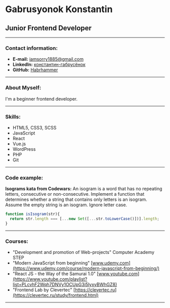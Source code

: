 # Gabrusyonok Konstantin

## Junior Frontend Developer

---

### Contact information:

- **E-mail:** iamsorry1885@gmail.com
- **LinkedIn:** [константин-габрусёнок](https://www.linkedin.com/in/%D0%BA%D0%BE%D0%BD%D1%81%D1%82%D0%B0%D0%BD%D1%82%D0%B8%D0%BD-%D0%B3%D0%B0%D0%B1%D1%80%D1%83%D1%81%D1%91%D0%BD%D0%BE%D0%BA-034182215/)
- **GitHub:** [Habrhammer](https://github.com/Habrhammer)

---

### About Myself:

I'm a beginner frontend developer.

---

### Skills:

- HTML5, CSS3, SCSS
- JavaScript
- React
- Vue.js
- WordPress
- PHP
- Git

---

### Code example:

**Isograms kata from Codewars:**
An isogram is a word that has no repeating letters, consecutive or non-consecutive. Implement a function that determines whether a string that contains only letters is an isogram. Assume the empty string is an isogram. Ignore letter case.

```javascript
function isIsogram(str){
  return str.length === [...new Set([...str.toLowerCase()])].length;
}
```

---

### Courses:

- "Development and promotion of Web-projects" Computer Academy STEP
- "Modern JavaScript from beginning"  [www.udemy.com](https://www.udemy.com/course/modern-javascript-from-beginning/) 
- "React JS - the Way of the Samurai 1.0" [www.youtube.com](https://www.youtube.com/playlist?list=PLcvhF2Wqh7DNVy1OCUpG3i5lyxyBWhGZ8)
- "Frontend Lab by Clevertec" [https://clevertec.ru](https://clevertec.ru/study/frontend.html) 

---